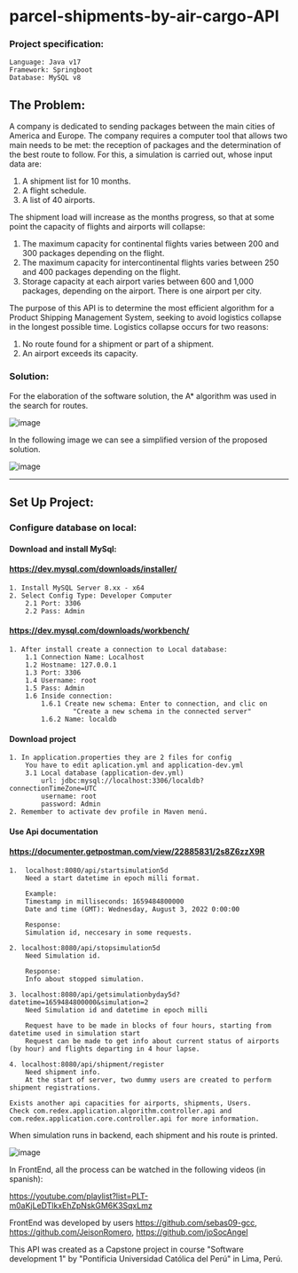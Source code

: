 #  parcel-shipments-by-air-cargo-API

### Project specification:
    Language: Java v17
    Framework: Springboot
    Database: MySQL v8

## The Problem:
A company is dedicated to sending packages between the main cities of America and Europe.
The company requires a computer tool that allows two main needs to be met: the reception of packages and the determination of the best route to follow.
For this, a simulation is carried out, whose input data are:

1. A shipment list for 10 months.
2. A flight schedule.
3. A list of 40 airports.

The shipment load will increase as the months progress, so that at some point the capacity of flights and airports will collapse:
1. The maximum capacity for continental flights varies between 200 and 300 packages depending on the flight.
2. The maximum capacity for intercontinental flights varies between 250 and 400 packages depending on the flight.
3. Storage capacity at each airport varies between 600 and 1,000 packages, depending on the airport. There is one airport per city.

The purpose of this API is to determine the most efficient algorithm for a Product Shipping Management System, seeking to avoid logistics collapse in the longest possible time.
Logistics collapse occurs for two reasons:
1. No route found for a shipment or part of a shipment.
2. An airport exceeds its capacity.

### Solution:

For the elaboration of the software solution, the A* algorithm was used in the search for routes.

![image](https://user-images.githubusercontent.com/88553229/210195716-490bd117-6752-4e17-9ca7-f531c5348edd.png)

In the following image we can see a simplified version of the proposed solution.

![image](https://user-images.githubusercontent.com/88553229/210195328-c20dc441-b41a-41a3-b567-7599e1bf8cc1.png)

*****************

## Set Up Project:

### Configure database on local:

#### Download and install MySql:
#### https://dev.mysql.com/downloads/installer/
    1. Install MySQL Server 8.xx - x64
    2. Select Config Type: Developer Computer
        2.1 Port: 3306
        2.2 Pass: Admin

#### https://dev.mysql.com/downloads/workbench/
    1. After install create a connection to Local database:
        1.1 Connection Name: Localhost
        1.2 Hostname: 127.0.0.1
        1.3 Port: 3306
        1.4 Username: root
        1.5 Pass: Admin
        1.6 Inside connection:
            1.6.1 Create new schema: Enter to connection, and clic on 
                    "Create a new schema in the connected server"
            1.6.2 Name: localdb
    
#### Download project
    1. In application.properties they are 2 files for config
        You have to edit aplication.yml and application-dev.yml
        3.1 Local database (application-dev.yml)
            url: jdbc:mysql://localhost:3306/localdb?connectionTimeZone=UTC
            username: root
            password: Admin
    2. Remember to activate dev profile in Maven menú.

#### Use Api documentation
#### https://documenter.getpostman.com/view/22885831/2s8Z6zzX9R
    1.  localhost:8080/api/startsimulation5d
        Need a start datetime in epoch milli format. 

        Example:
        Timestamp in milliseconds: 1659484800000
        Date and time (GMT): Wednesday, August 3, 2022 0:00:00

        Response:
        Simulation id, neccesary in some requests.

    2. localhost:8080/api/stopsimulation5d
        Need Simulation id.

        Response:
        Info about stopped simulation.

    3. localhost:8080/api/getsimulationbyday5d?datetime=1659484800000&simulation=2
        Need Simulation id and datetime in epoch milli

        Request have to be made in blocks of four hours, starting from datetime used in simulation start
        Request can be made to get info about current status of airports (by hour) and flights departing in 4 hour lapse.

    4. localhost:8080/api/shipment/register
        Need shipment info. 
        At the start of server, two dummy users are created to perform shipment registrations.

    Exists another api capacities for airports, shipments, Users.
    Check com.redex.application.algorithm.controller.api and com.redex.application.core.controller.api for more information.
    
When simulation runs in backend, each shipment and his route is printed.

![image](https://user-images.githubusercontent.com/88553229/210197413-a8115347-e993-40f5-b31f-d43ab9a02416.png)

In FrontEnd, all the process can be watched in the following videos (in spanish):

https://youtube.com/playlist?list=PLT-m0aKjLeDTlkxEhZpNskGM6K3SqxLmz

FrontEnd was developed by users https://github.com/sebas09-gcc, https://github.com/JeisonRomero, https://github.com/joSocAngel

This API was created as a Capstone project in course "Software development 1" by 
"Pontificia Universidad Católica del Perú" in Lima, Perú.
